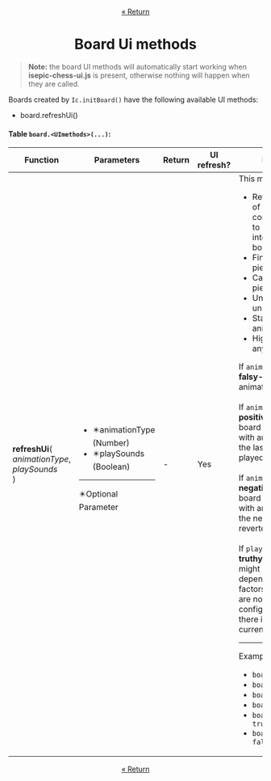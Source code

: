 <p align="center"><a href="https://github.com/ajax333221/isepic-chess-ui#book-documentation">« Return</a></p>

<h1 align="center">Board Ui methods</h1>

> **Note:** the board UI methods will automatically start working when **isepic-chess-ui.js** is present, otherwise nothing will happen when they are called.

Boards created by `Ic.initBoard()` have the following available UI methods:

<ul>
<li>board.refreshUi()</li>
</ul>

#### Table `board.<UImethods>(...)`:

Function | Parameters | Return | UI refresh? | Description
-------- | ---------- | ------ | ----------- | -----------
**refreshUi**(<br>*animationType*,<br>*playSounds*<br>) | <ul><li>:eight_pointed_black_star:animationType (Number)</li><li>:eight_pointed_black_star:playSounds (Boolean)</li></ul><hr>:eight_pointed_black_star:Optional Parameter | - | Yes | This method will:<ul><li>Refresh the HTML of all the components (if any) to reflect the internal state of the board.</li><li>Finish ongoing piece animations.</li><li>Cancel ongoing piece dragging.</li><li>Unselect and unhighlight squares.</li><li>Start the current animation (if any).</li><li>Highlight squares (if any).</li></ul>If `animationType` is a **falsy-value**, no animation will happen.<br><br>If `animationType` is a **positive number**, the board will be refreshed with an animation as if the last move was played.<br><br>If `animationType` is a **negative number**, the board will be refreshed with an animation as if the next move was reverted.<br><br>If `playSounds` is a **truthy-value**, a sound might be played depending on multiple factors (if sound effects are not disabled in the configuration and if there is a sound for the current move).<hr>Examples:<ul><li>`board.refreshUi()`</li><li>`board.refreshUi(0)`</li><li>`board.refreshUi(1)`</li><li>`board.refreshUi(-1)`</li><li>`board.refreshUi(1, true)`</li><li>`board.refreshUi(-1, false)`</li></ul>

<p align="center"><a href="https://github.com/ajax333221/isepic-chess-ui#book-documentation">« Return</a></p>
